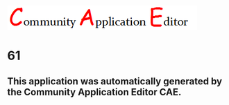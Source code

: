 ![CAE](https://github.com/CAETESTRWTH/CAE-Deployment-Temp/blob/master/img/logo.png)  

61
===================


This application was automatically generated by the Community Application Editor CAE.  
---------------
